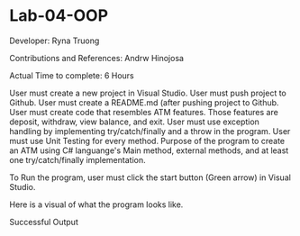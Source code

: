 # Lab-04-OOP

Developer: Ryna Truong

Contributions and References: Andrw Hinojosa

Actual Time to complete: 6 Hours

User must create a new project in Visual Studio. User must push project to Github. User must create a README.md (after pushing project to Github. User must create code that resembles ATM features. Those features are deposit, withdraw, view balance, and exit. User must use exception handling by implementing try/catch/finally and a throw in the program. User must use Unit Testing for every method. Purpose of the program to create an ATM using C# languange's Main method, external methods, and at least one try/catch/finally implementation.

To Run the program, user must click the start button (Green arrow) in Visual Studio.

Here is a visual of what the program looks like.

Successful Output
